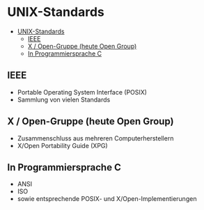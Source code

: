 # UNIX-Standards #

- [UNIX-Standards](#unix-standards)
    - [IEEE](#ieee)
    - [X / Open-Gruppe (heute Open Group)](#x-open-gruppe-heute-open-group)
    - [In Programmiersprache C](#in-programmiersprache-c)

## IEEE ##

- Portable Operating System Interface (POSIX)
- Sammlung von vielen Standards

## X / Open-Gruppe (heute Open Group) ##

- Zusammenschluss aus mehreren Computerherstellern
- X/Open Portability Guide (XPG)

## In Programmiersprache C ##

- ANSI
- ISO
- sowie entsprechende POSIX- und X/Open-Implementierungen